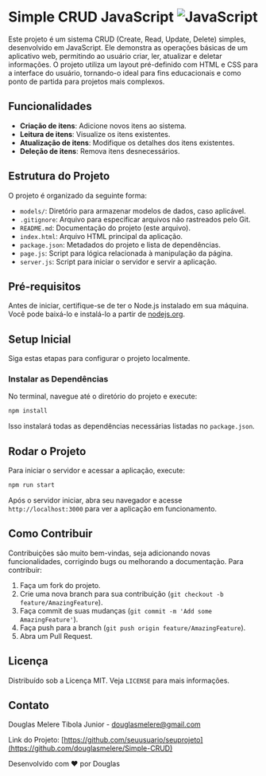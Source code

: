 # Simple CRUD JavaScript ![JavaScript](https://img.shields.io/badge/JavaScript-F7DF1E?style=for-the-badge&logo=javascript&logoColor=black)

Este projeto é um sistema CRUD (Create, Read, Update, Delete) simples, desenvolvido em JavaScript. Ele demonstra as operações básicas de um aplicativo web, permitindo ao usuário criar, ler, atualizar e deletar informações. O projeto utiliza um layout pré-definido com HTML e CSS para a interface do usuário, tornando-o ideal para fins educacionais e como ponto de partida para projetos mais complexos.

## Funcionalidades

- **Criação de itens**: Adicione novos itens ao sistema.
- **Leitura de itens**: Visualize os itens existentes.
- **Atualização de itens**: Modifique os detalhes dos itens existentes.
- **Deleção de itens**: Remova itens desnecessários.

## Estrutura do Projeto

O projeto é organizado da seguinte forma:

- `models/`: Diretório para armazenar modelos de dados, caso aplicável.
- `.gitignore`: Arquivo para especificar arquivos não rastreados pelo Git.
- `README.md`: Documentação do projeto (este arquivo).
- `index.html`: Arquivo HTML principal da aplicação.
- `package.json`: Metadados do projeto e lista de dependências.
- `page.js`: Script para lógica relacionada à manipulação da página.
- `server.js`: Script para iniciar o servidor e servir a aplicação.

## Pré-requisitos

Antes de iniciar, certifique-se de ter o Node.js instalado em sua máquina. Você pode baixá-lo e instalá-lo a partir de [nodejs.org](https://nodejs.org/).

## Setup Inicial

Siga estas etapas para configurar o projeto localmente.

### Instalar as Dependências

No terminal, navegue até o diretório do projeto e execute:

```bash
npm install
```

Isso instalará todas as dependências necessárias listadas no `package.json`.

## Rodar o Projeto

Para iniciar o servidor e acessar a aplicação, execute:

```bash
npm run start
```
Após o servidor iniciar, abra seu navegador e acesse `http://localhost:3000` para ver a aplicação em funcionamento.

## Como Contribuir

Contribuições são muito bem-vindas, seja adicionando novas funcionalidades, corrigindo bugs ou melhorando a documentação. Para contribuir:

1. Faça um fork do projeto.
2. Crie uma nova branch para sua contribuição (`git checkout -b feature/AmazingFeature`).
3. Faça commit de suas mudanças (`git commit -m 'Add some AmazingFeature'`).
4. Faça push para a branch (`git push origin feature/AmazingFeature`).
5. Abra um Pull Request.

## Licença

Distribuído sob a Licença MIT. Veja `LICENSE` para mais informações.

## Contato

Douglas Melere Tibola Junior - douglasmelere@gmail.com

Link do Projeto: [https://github.com/seuusuario/seuprojeto](https://github.com/douglasmelere/Simple-CRUD)

Desenvolvido com ❤️ por Douglas



